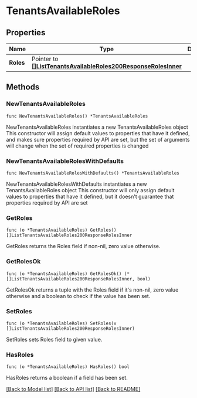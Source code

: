 # TenantsAvailableRoles

## Properties

Name | Type | Description | Notes
------------ | ------------- | ------------- | -------------
**Roles** | Pointer to [**[]ListTenantsAvailableRoles200ResponseRolesInner**](ListTenantsAvailableRoles200ResponseRolesInner.md) |  | [optional] 

## Methods

### NewTenantsAvailableRoles

`func NewTenantsAvailableRoles() *TenantsAvailableRoles`

NewTenantsAvailableRoles instantiates a new TenantsAvailableRoles object
This constructor will assign default values to properties that have it defined,
and makes sure properties required by API are set, but the set of arguments
will change when the set of required properties is changed

### NewTenantsAvailableRolesWithDefaults

`func NewTenantsAvailableRolesWithDefaults() *TenantsAvailableRoles`

NewTenantsAvailableRolesWithDefaults instantiates a new TenantsAvailableRoles object
This constructor will only assign default values to properties that have it defined,
but it doesn't guarantee that properties required by API are set

### GetRoles

`func (o *TenantsAvailableRoles) GetRoles() []ListTenantsAvailableRoles200ResponseRolesInner`

GetRoles returns the Roles field if non-nil, zero value otherwise.

### GetRolesOk

`func (o *TenantsAvailableRoles) GetRolesOk() (*[]ListTenantsAvailableRoles200ResponseRolesInner, bool)`

GetRolesOk returns a tuple with the Roles field if it's non-nil, zero value otherwise
and a boolean to check if the value has been set.

### SetRoles

`func (o *TenantsAvailableRoles) SetRoles(v []ListTenantsAvailableRoles200ResponseRolesInner)`

SetRoles sets Roles field to given value.

### HasRoles

`func (o *TenantsAvailableRoles) HasRoles() bool`

HasRoles returns a boolean if a field has been set.


[[Back to Model list]](../README.md#documentation-for-models) [[Back to API list]](../README.md#documentation-for-api-endpoints) [[Back to README]](../README.md)


